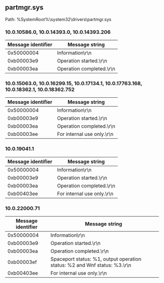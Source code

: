 ## partmgr.sys

Path: %SystemRoot%\system32\drivers\partmgr.sys

### 10.0.10586.0, 10.0.14393.0, 10.0.14393.206

Message identifier | Message string
--- | ---
0x50000004 | Information\r\n
0xb00003e9 | Operation started.\r\n
0xb00003ea | Operation completed.\r\n

### 10.0.15063.0, 10.0.16299.15, 10.0.17134.1, 10.0.17763.168, 10.0.18362.1, 10.0.18362.752

Message identifier | Message string
--- | ---
0x50000004 | Information\r\n
0xb00003e9 | Operation started.\r\n
0xb00003ea | Operation completed.\r\n
0xb00003ee | For internal use only.\r\n

### 10.0.19041.1

Message identifier | Message string
--- | ---
0x50000004 | Information\r\n
0xb00003e9 | Operation started.\r\n
0xb00003ea | Operation completed.\r\n
0xb00403ee | For internal use only.\r\n

### 10.0.22000.71

Message identifier | Message string
--- | ---
0x50000004 | Information\r\n
0xb00003e9 | Operation started.\r\n
0xb00003ea | Operation completed.\r\n
0xb00003ef | Spaceport status: %1, output operation status: %2 and Wnf status: %3.\r\n
0xb00403ee | For internal use only.\r\n

